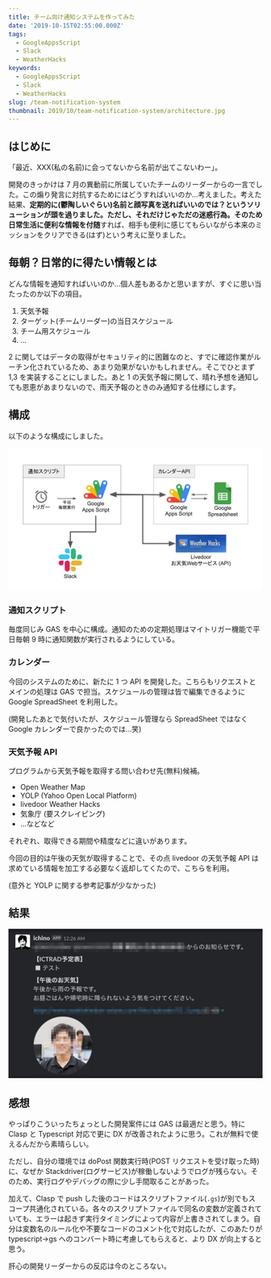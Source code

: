 ```yaml
---
title: チーム向け通知システムを作ってみた
date: '2019-10-15T02:55:00.000Z'
tags:
  - GoogleAppsScript
  - Slack
  - WeatherHacks
keywords:
  - GoogleAppsScript
  - Slack
  - WeatherHacks
slug: /team-notification-system
thumbnail: 2019/10/team-notification-system/architecture.jpg
---
```


## はじめに

「最近、XXX(私の名前)に会ってないから名前が出てこないわー」。

開発のきっかけは 7 月の異動前に所属していたチームのリーダーからの一言でした。この煽り発言に対抗するためにはどうすればいいのか...考えました。考えた結果、**定期的に(鬱陶しいぐらい)名前と顔写真を送ればいいのでは？**というソリューションが頭を過りました。ただし、それだけじゃただの迷惑行為。そのため**日常生活に便利な情報を付随**すれば、相手も便利に感じてもらいながら本来のミッションをクリアできる(はず)という考えに至りました。

## 毎朝？日常的に得たい情報とは

どんな情報を通知すればいいのか...個人差もあるかと思いますが、すぐに思い当たったのか以下の項目。

1. 天気予報
2. ターゲット(チームリーダー)の当日スケジュール
3. チーム用スケジュール
4. ...

2 に関してはデータの取得がセキュリティ的に困難なのと、すでに確認作業がルーチン化されているため、あまり効果がないかもしれません。そこでひとまず 1,3 を実装することにしました。あと 1 の天気予報に関して、晴れ予想を通知しても恩恵があまりないので、雨天予報のときのみ通知する仕様にします。

## 構成

以下のような構成にしました。

![](./architecture.jpg)

### 通知スクリプト

毎度同じみ GAS を中心に構成。通知のための定期処理はマイトリガー機能で平日毎朝 9 時に通知関数が実行されるようにしている。

### カレンダー

今回のシステムのために、新たに 1 つ API を開発した。こちらもリクエストとメインの処理は GAS で担当。スケジュールの管理は皆で編集できるように Google SpreadSheet を利用した。

(開発したあとで気付いたが、スケジュール管理なら SpreadSheet ではなく Google カレンダーで良かったのでは...笑)

### 天気予報 API

プログラムから天気予報を取得する問い合わせ先(無料)候補。

- Open Weather Map
- YOLP (Yahoo Open Local Platform)
- livedoor Weather Hacks
- 気象庁 (要スクレイピング)
- ...などなど

それぞれ、取得できる期間や精度などに違いがあります。

今回の目的は午後の天気が取得することで、その点 livedoor の天気予報 API は求めている情報を加工する必要なく返却してくたので、こちらを利用。

(意外と YOLP に関する参考記事が少なかった)

## 結果

![](./slack-notification.jpg)

## 感想

やっぱりこういったちょっとした開発案件には GAS は最適だと思う。特に Clasp と Typescript 対応で更に DX が改善されたように思う。これが無料で使えるんだから素晴らしい。

ただし、自分の環境では doPost 関数実行時(POST リクエストを受け取った時)に、なぜか Stackdriver(ログサービス)が稼働しないようでログが残らない。そのため、実行ログやデバッグの際に少し手間取ることがあった。

加えて、Clasp で push した後のコードはスクリプトファイル(`.gs`)が別でもスコープ共通化されている。各々のスクリプトファイルで同名の変数が定義されていても、エラーは起きず実行タイミングによって内容が上書きされてしまう。自分は変数名のルール化や不要なコードのコメント化で対応したが、このあたりが typescript→gs へのコンバート時に考慮してもらえると、より DX が向上すると思う。

肝心の開発リーダーからの反応は今のところない。
